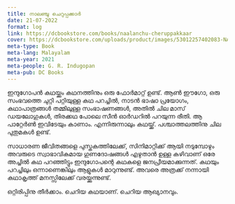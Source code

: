 ```yaml
---
title: നാലഞ്ചു ചെറുപ്പക്കാർ
date: 21-07-2022
format: log
link: https://dcbookstore.com/books/naalanchu-cheruppakkaar
cover: https://dcbookstore.com/uploads/product/images/53012257402083-NALANCHU.jpg
meta-type: Book
meta-lang: Malayalam
meta-year: 2021
meta-people: G. R. Indugopan
meta-pub: DC Books
---
```

ഇന്ദുഗോപൻ കഥയ്ക്കും കഥനത്തിനും ഒരു ഫോർമാറ്റ് ഉണ്ട്. ആൺ ഈഗോ, ഒരു സംഭവത്തെ ചുറ്റി പറ്റിയുള്ള കഥ പറച്ചിൽ, നാടൻ ഭാഷാ പ്രയോഗം, കഥാപാത്രങ്ങൾ തമ്മിലുള്ള സംഭാഷണങ്ങൾ, അതിൽ ചില മാസ് ഡയലോഗുകൾ, തിരക്കഥ പോലെ സീൻ ഓർഡറിൽ പറയുന്ന രീതി. ആ പാറ്റേർൺ ഇവിടേയും കാണാം. എന്നിരുന്നാലും കഥയ്ക്ക്. പശ്ചാത്തലത്തിനു ചില പുതുമകൾ ഉണ്ട്. 

സാധാരണ ജീവിതങ്ങളെ പുസ്തകത്തിലേക്ക്, സിനിമാറ്റിക്ക് ആയി നടുമ്പോഴും അവരുടെ സ്വാഭാവികമായ ഗുണദോഷങ്ങൾ എഴുതാൻ ഉള്ള കഴിവാണ് ഒരേ അച്ചിൽ കഥ പറഞ്ഞിട്ടും ഇന്ദുഗോപന്റെ കഥകളെ ജനപ്രീയമാക്കുന്നത്. കഥയും പറച്ചിലും ഒന്നാണെങ്കിലും ആളുകൾ മാറുന്നുണ്ട്. അവരെ അത്രക്ക് നന്നായി കഥാകൃത്ത് മനസ്സിലേക്ക് വരയ്ക്കുന്നുണ്ട്. 

ഒറ്റിരിപ്പിനു തീർക്കാം. ചെറിയ കഥയാണ്. ചെറിയ ആഖ്യാനവും.